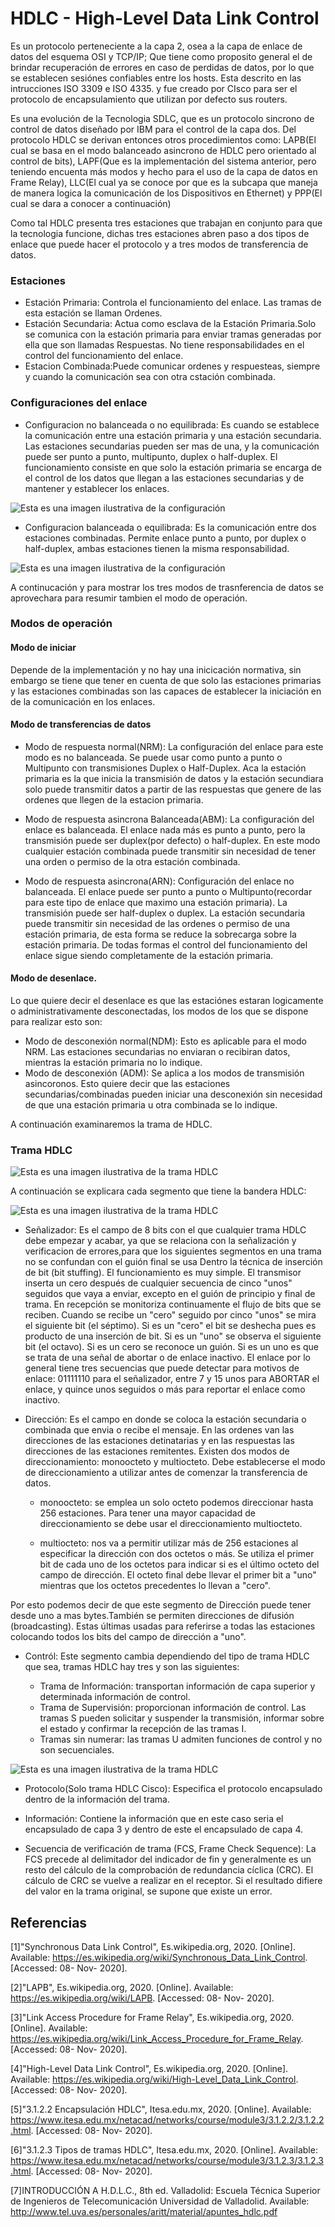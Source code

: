 # HDLC - High-Level Data Link Control
Es un protocolo perteneciente a la capa 2, osea a la capa de enlace de datos del esquema OSI y TCP/IP; Que tiene como proposito general el de brindar recuperación de errores en caso de perdidas de datos, por lo que se establecen sesiónes confiables entre los hosts. Esta descrito en las intrucciones ISO 3309 e ISO 4335. y fue creado por CIsco para ser el protocolo de encapsulamiento que utilizan por defecto sus routers.

Es una evolución de la Tecnologia SDLC, que es un protocolo sincrono de control de datos diseñado por  IBM para el control de la capa dos. Del protocolo HDLC se derivan entonces otros procedimientos como: LAPB(El cual se basa en el modo balanceado asincrono de HDLC pero orientado al control de bits), LAPF(Que es la implementación del sistema anterior, pero teniendo encuenta más modos y hecho para el uso de la capa de datos en Frame Relay), LLC(El cual ya se conoce por que es la subcapa que maneja de manera logica la comunicación de los Dispositivos en Ethernet) y PPP(El cual se dara a conocer a continuación)

Como tal HDLC presenta tres estaciones que trabajan en conjunto para que la tecnologia funcione, dichas tres estaciones abren paso a dos tipos de enlace que puede hacer el protocolo y a tres modos de transferencia de datos.

### Estaciones
* Estación Primaria: Controla el funcionamiento del enlace. Las tramas de esta estación se llaman Ordenes.
* Estación Secundaria: Actua como esclava de la Estación Primaria.Solo se comunica con la estación primaria para enviar tramas generadas por ella que son llamadas Respuestas. No tiene responsabilidades en el control del funcionamiento del enlace. 
* Estacion Combinada:Puede comunicar ordenes y respuesteas, siempre y cuando la comunicación sea con otra cstación combinada.

### Configuraciones del enlace
* Configuracion no balanceada o no equilibrada: Es cuando se establece la comunicación entre una estación primaria y una estación secundaria. Las estaciones secundarias pueden ser mas de una, y la comunicación puede ser punto a punto, multipunto, duplex o half-duplex. El funcionamiento consiste en que solo la estación primaria se encarga de el control de los datos que llegan a las estaciones secundarias y de mantener y establecer los enlaces.


![Esta es una imagen ilustrativa de la configuración](https://github.com/Saroui/myPublicRepo/blob/master/expoTelematica/Selecci%C3%B3n_018.png)


* Configuracion balanceada o equilibrada: Es la comunicación entre dos estaciones combinadas. Permite enlace punto a punto, por duplex o half-duplex, ambas estaciones tienen la misma responsabilidad.

![Esta es una imagen ilustrativa de la configuración](https://github.com/Saroui/myPublicRepo/blob/master/expoTelematica/Selecci%C3%B3n_019.png)

A continucación y para mostrar los tres modos de trasnferencia de datos se aprovechara para resumir tambien el modo de operación.

### Modos de operación

#### Modo de iniciar

Depende de la implementación y no hay una inicicación normativa, sin embargo se tiene que tener en cuenta de que solo las estaciones primarias y las estaciones combinadas son las capaces de establecer la iniciación en de la comunicación en los enlaces.

#### Modo de transferencias de datos

* Modo de respuesta normal(NRM): La configuración del enlace para este modo es no balanceada. Se puede usar como punto a punto o Multipunto con transmisiones Duplex o Half-Duplex. Aca la estación primaria es la que inicia la transmisión de datos y la estación secundiara solo puede transmitir datos a partir de las respuestas que genere de las ordenes que llegen de la estacion primaria.

* Modo de respuesta asincrona Balanceada(ABM): La configuración del enlace es balanceada.  El enlace nada más es punto a punto, pero la transmisión puede ser duplex(por defecto) o half-duplex. En este modo cualquier estación combinada puede transmitir sin necesidad de tener una orden o permiso de la otra estación combinada.

* Modo de respuesta asincrona(ARN): Configuración del enlace no balanceada. El enlace puede ser punto a punto o Multipunto(recordar para este tipo de enlace que maximo una estación primaria). La transmisión puede ser half-duplex o duplex. La estación secundaria puede transmitir sin necesidad de las ordenes o permiso de una estación primaria, de esta forma se reduce la sobrecarga sobre la estación primaria. De todas formas el control del funcionamiento del enlace sigue siendo completamente de la estación primaria.

#### Modo de desenlace.
Lo que quiere decir el desenlace es que las estaciónes estaran logicamente o administrativamente desconectadas, los modos de los que se dispone para realizar esto son:

* Modo de desconexión normal(NDM): Esto es aplicable para el modo NRM. Las estaciones secundarias no enviaran o recibiran datos, mientras la estación primaria no lo indique.
* Modo de desconexión (ADM): Se aplica a los modos de transmisión asincoronos. Esto quiere decir que las estaciones secundarias/combinadas pueden iniciar una desconexión sin necesidad de que una estación primaria u otra combinada se lo indique.

A continuación examinaremos la trama de HDLC.

### Trama HDLC

![Esta es una imagen ilustrativa de la trama HDLC](https://github.com/Saroui/myPublicRepo/blob/master/expoTelematica/Selecci%C3%B3n_020.png)

A continuación se explicara cada segmento que tiene la bandera HDLC:

![Esta es una imagen ilustrativa de la trama HDLC](https://github.com/Saroui/myPublicRepo/blob/master/expoTelematica/Selecci%C3%B3n_022.png)

* Señalizador:  Es el campo de 8 bits con el que cualquier trama HDLC debe empezar y acabar, ya que se relaciona con la señalización y verificacion  de errores,para que los siguientes segmentos en una trama no se confundan con el guión final se usa Dentro  la  técnica  de  inserción  de  bit  (bit  stuffing).  El  funcionamiento  es  muy  simple.  El  transmisor  inserta  un  cero  después  de  cualquier  secuencia  de  cinco  "unos"  seguidos  que  vaya  a  enviar,  excepto  en  el  guión  de  principio y final de trama. En recepción se monitoriza continuamente el flujo de bits que  se  reciben.  Cuando  se  recibe  un  "cero"  seguido  por  cinco  "unos"  se  mira  el  siguiente bit (el séptimo). Si es un "cero" el bit se deshecha pues es producto de una inserción de bit. Si es un "uno" se observa el siguiente bit (el octavo). Si es un cero se  reconoce  un  guión.  Si  es  un  uno  es  que  se  trata  de  una  señal  de  abortar  o  de  enlace inactivo. El enlace por lo general tiene tres secuencias que puede detectar para motivos de enlace: 01111110 para el señalizador, entre 7 y 15 unos para ABORTAR el enlace, y quince unos seguidos o más para reportar el enlace como inactivo.

* Dirección: Es el campo en donde se coloca la estación secundaria o combinada que envia o recibe el mensaje. En las ordenes van las direcciones de las estaciones detinatarias y en las respuestas las direcciones de las estaciones remitentes. Existen dos modos de direccionamiento: monoocteto y multiocteto. Debe establecerse el modo de direccionamiento a utilizar antes de comenzar la transferencia de datos. 

  * monoocteto:  se  emplea  un  solo  octeto  podemos  direccionar  hasta  256  estaciones.  Para    tener    una    mayor    capacidad    de    direccionamiento    se    debe    usar    el    direccionamiento multiocteto. 

  * multiocteto:  nos  va  a  permitir  utilizar  más  de  256  estaciones  al  especificar  la  dirección con dos octetos o más. Se utiliza el primer bit de cada uno de los octetos para indicar si es el último octeto del campo de dirección. El octeto final debe llevar el primer bit a "uno" mientras que los octetos precedentes lo llevan a "cero". 

Por esto podemos decir de que este segmento de  Dirección puede tener desde uno a mas bytes.También se permiten direcciones de difusión (broadcasting). Estas últimas usadas para referirse a todas las estaciones colocando todos los bits del campo de dirección a "uno". 

* Contról: Este segmento cambia dependiendo del tipo de trama HDLC que sea, tramas HDLC hay tres y son las siguientes:

  * Trama de Información: transportan información de capa superior y determinada información de control.
  * Trama de Supervisión: proporcionan información de control. Las tramas S pueden solicitar y suspender la transmisión, informar sobre el estado y confirmar la recepción de las tramas I.
  * Tramas sin numerar: las tramas U admiten funciones de control y no son secuenciales.
 
 ![Esta es una imagen ilustrativa de la trama HDLC](https://github.com/Saroui/myPublicRepo/blob/master/expoTelematica/Selecci%C3%B3n_023.png)


* Protocolo(Solo trama HDLC Cisco): Especifica el protocolo encapsulado dentro de la información del trama.

* Información: Contiene la información que en este caso seria el encapsulado de capa 3 y dentro de este el encapsulado de capa 4.

* Secuencia de verificación de trama (FCS, Frame Check Sequence): La FCS precede al delimitador del indicador de fin y generalmente es un resto del cálculo de la comprobación de redundancia cíclica (CRC). El cálculo de CRC se vuelve a realizar en el receptor. Si el resultado difiere del valor en la trama original, se supone que existe un error.



## Referencias
[1]"Synchronous Data Link Control", Es.wikipedia.org, 2020. [Online]. Available: https://es.wikipedia.org/wiki/Synchronous_Data_Link_Control. [Accessed: 08- Nov- 2020].

[2]"LAPB", Es.wikipedia.org, 2020. [Online]. Available: https://es.wikipedia.org/wiki/LAPB. [Accessed: 08- Nov- 2020].

[3]"Link Access Procedure for Frame Relay", Es.wikipedia.org, 2020. [Online]. Available: https://es.wikipedia.org/wiki/Link_Access_Procedure_for_Frame_Relay. [Accessed: 08- Nov- 2020].

[4]"High-Level Data Link Control", Es.wikipedia.org, 2020. [Online]. Available: https://es.wikipedia.org/wiki/High-Level_Data_Link_Control. [Accessed: 08- Nov- 2020].

[5]"3.1.2.2 Encapsulación HDLC", Itesa.edu.mx, 2020. [Online]. Available: https://www.itesa.edu.mx/netacad/networks/course/module3/3.1.2.2/3.1.2.2.html. [Accessed: 08- Nov- 2020].

[6]"3.1.2.3 Tipos de tramas HDLC", Itesa.edu.mx, 2020. [Online]. Available: https://www.itesa.edu.mx/netacad/networks/course/module3/3.1.2.3/3.1.2.3.html. [Accessed: 08- Nov- 2020].

[7]INTRODUCCIÓN A H.D.L.C., 8th ed. Valladolid: Escuela Técnica Superior de Ingenieros de Telecomunicación Universidad de Valladolid. Available: http://www.tel.uva.es/personales/aritt/material/apuntes_hdlc.pdf
